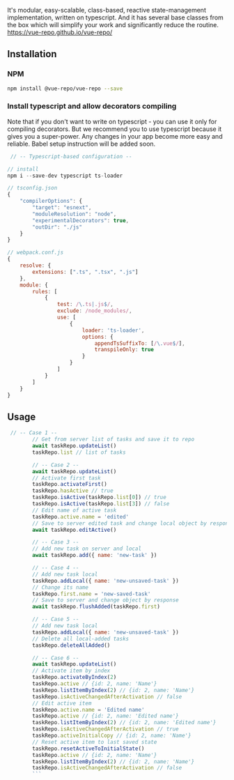 It's modular, easy-scalable, class-based, reactive state-management implementation, written on typescript. And it has several base classes from the box which will simplify your work and significantly reduce the routine.
https://vue-repo.github.io/vue-repo/

## Installation

### NPM
```sh
npm install @vue-repo/vue-repo --save
```

### Install typescript and allow decorators compiling
Note that if you don't want to write on typescript - you can use it only for compiling decorators. But we recommend you to use typescript because it gives you a super-power. Any changes in your app become more easy and reliable. Babel setup instruction will be added soon.

```javascript
 // -- Typescript-based configuration --

// install
npm i --save-dev typescript ts-loader

// tsconfig.json
{
    "compilerOptions": {
        "target": "esnext",
        "moduleResolution": "node",
        "experimentalDecorators": true,
        "outDir": "./js"
    }
}

// webpack.conf.js
{
    resolve: {
        extensions: [".ts", ".tsx", ".js"]
    },
    module: {
        rules: [
            {
                test: /\.ts|.js$/,
                exclude: /node_modules/,
                use: [
                    {
                        loader: 'ts-loader',
                        options: {
                            appendTsSuffixTo: [/\.vue$/],
                            transpileOnly: true
                        }
                    }
                ]
            }
        ]
    }
}
```


## Usage

```javascript
 // -- Case 1 --
        // Get from server list of tasks and save it to repo
        await taskRepo.updateList()
        taskRepo.list // list of tasks

        // -- Case 2 --
        await taskRepo.updateList()
        // Activate first task
        taskRepo.activateFirst()
        taskRepo.hasActive // true
        taskRepo.isActive(taskRepo.list[0]) // true
        taskRepo.isActive(taskRepo.list[3]) // false
        // Edit name of active task
        taskRepo.active.name = 'edited'
        // Save to server edited task and change local object by response
        await taskRepo.editActive()

        // -- Case 3 --
        // Add new task on server and local
        await taskRepo.add({ name: 'new-task' })

        // -- Case 4 --
        // Add new task local
        taskRepo.addLocal({ name: 'new-unsaved-task' })
        // Change its name
        taskRepo.first.name = 'new-saved-task'
        // Save to server and change object by response
        await taskRepo.flushAdded(taskRepo.first)

        // -- Case 5 --
        // Add new task local
        taskRepo.addLocal({ name: 'new-unsaved-task' })
        // Delete all local-added tasks
        taskRepo.deleteAllAdded()

        // -- Case 6 --
        await taskRepo.updateList()
        // Activate item by index
        taskRepo.activateByIndex(2)
        taskRepo.active // {id: 2, name: 'Name'}
        taskRepo.listItemByIndex(2) // {id: 2, name: 'Name'}
        taskRepo.isActiveChangedAfterActivation // false
        // Edit active item
        taskRepo.active.name = 'Edited name'
        taskRepo.active // {id: 2, name: 'Edited name'}
        taskRepo.listItemByIndex(2) // {id: 2, name: 'Edited name'}
        taskRepo.isActiveChangedAfterActivation // true
        taskRepo.activeInitialCopy // {id: 2, name: 'Name'}
        // Reset active item to last saved state
        taskRepo.resetActiveToInitialState()
        taskRepo.active // {id: 2, name: 'Name'}
        taskRepo.listItemByIndex(2) // {id: 2, name: 'Name'}
        taskRepo.isActiveChangedAfterActivation // false
        ```
